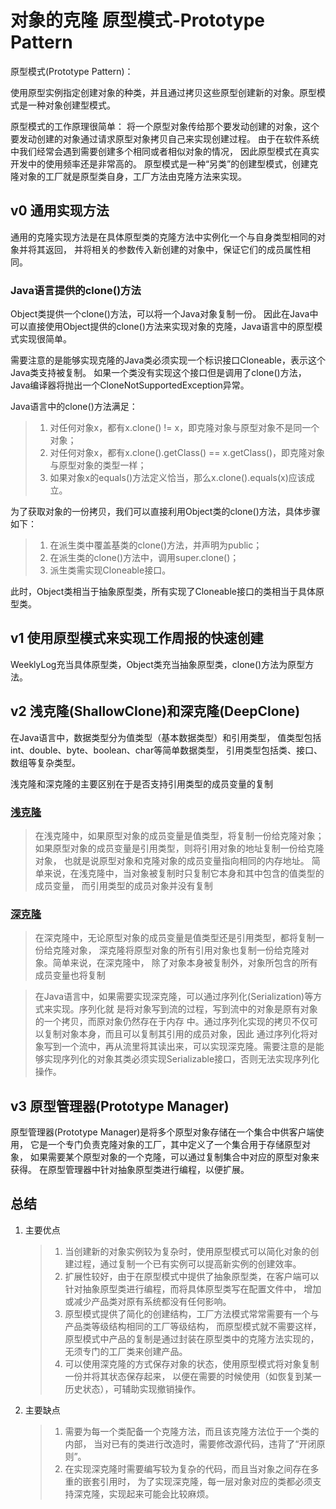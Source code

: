 # 对象的克隆 原型模式-Prototype Pattern

原型模式(Prototype Pattern)：

使用原型实例指定创建对象的种类，并且通过拷贝这些原型创建新的对象。原型模式是一种对象创建型模式。

原型模式的工作原理很简单：
将一个原型对象传给那个要发动创建的对象，这个要发动创建的对象通过请求原型对象拷贝自己来实现创建过程。
由于在软件系统中我们经常会遇到需要创建多个相同或者相似对象的情况，
因此原型模式在真实开发中的使用频率还是非常高的。
原型模式是一种“另类”的创建型模式，创建克隆对象的工厂就是原型类自身，工厂方法由克隆方法来实现。

## v0 通用实现方法

通用的克隆实现方法是在具体原型类的克隆方法中实例化一个与自身类型相同的对象并将其返回，
并将相关的参数传入新创建的对象中，保证它们的成员属性相同。

### Java语言提供的clone()方法

Object类提供一个clone()方法，可以将一个Java对象复制一份。
因此在Java中可以直接使用Object提供的clone()方法来实现对象的克隆，Java语言中的原型模式实现很简单。

需要注意的是能够实现克隆的Java类必须实现一个标识接口Cloneable，表示这个Java类支持被复制。
如果一个类没有实现这个接口但是调用了clone()方法，Java编译器将抛出一个CloneNotSupportedException异常。

Java语言中的clone()方法满足：
> 1. 对任何对象x，都有x.clone() != x，即克隆对象与原型对象不是同一个对象；
> 2. 对任何对象x，都有x.clone().getClass() == x.getClass()，即克隆对象与原型对象的类型一样；
> 3. 如果对象x的equals()方法定义恰当，那么x.clone().equals(x)应该成立。

为了获取对象的一份拷贝，我们可以直接利用Object类的clone()方法，具体步骤如下：
> 1. 在派生类中覆盖基类的clone()方法，并声明为public；
> 2. 在派生类的clone()方法中，调用super.clone()；
> 3. 派生类需实现Cloneable接口。

此时，Object类相当于抽象原型类，所有实现了Cloneable接口的类相当于具体原型类。

## v1 使用原型模式来实现工作周报的快速创建

WeeklyLog充当具体原型类，Object类充当抽象原型类，clone()方法为原型方法。

## v2 浅克隆(ShallowClone)和深克隆(DeepClone)

在Java语言中，数据类型分为值类型（基本数据类型）和引用类型，
值类型包括int、double、byte、boolean、char等简单数据类型，
引用类型包括类、接口、数组等复杂类型。

浅克隆和深克隆的主要区别在于是否支持引用类型的成员变量的复制

### [浅克隆](v2/shallow_clone)

> 在浅克隆中，如果原型对象的成员变量是值类型，将复制一份给克隆对象；
如果原型对象的成员变量是引用类型，则将引用对象的地址复制一份给克隆对象，
也就是说原型对象和克隆对象的成员变量指向相同的内存地址。
简单来说，在浅克隆中，当对象被复制时只复制它本身和其中包含的值类型的成员变量，
而引用类型的成员对象并没有复制

### [深克隆](v2/deep_clone)

> 在深克隆中，无论原型对象的成员变量是值类型还是引用类型，都将复制一份给克隆对象，
  深克隆将原型对象的所有引用对象也复制一份给克隆对象。简单来说，在深克隆中，
  除了对象本身被复制外，对象所包含的所有成员变量也将复制
  
> 在Java语言中，如果需要实现深克隆，可以通过序列化(Serialization)等方式来实现。序列化就
  是将对象写到流的过程，写到流中的对象是原有对象的一个拷贝，而原对象仍然存在于内存
  中。通过序列化实现的拷贝不仅可以复制对象本身，而且可以复制其引用的成员对象，因此
  通过序列化将对象写到一个流中，再从流里将其读出来，可以实现深克隆。需要注意的是能
  够实现序列化的对象其类必须实现Serializable接口，否则无法实现序列化操作。
  
## v3 原型管理器(Prototype Manager)

原型管理器(Prototype Manager)是将多个原型对象存储在一个集合中供客户端使用，
它是一个专门负责克隆对象的工厂，其中定义了一个集合用于存储原型对象，
如果需要某个原型对象的一个克隆，可以通过复制集合中对应的原型对象来获得。
在原型管理器中针对抽象原型类进行编程，以便扩展。

## 总结

1. 主要优点
    > 1. 当创建新的对象实例较为复杂时，使用原型模式可以简化对象的创建过程，通过复制一个已有实例可以提高新实例的创建效率。
    > 2. 扩展性较好，由于在原型模式中提供了抽象原型类，在客户端可以针对抽象原型类进行编程，而将具体原型类写在配置文件中，
    增加或减少产品类对原有系统都没有任何影响。
    > 3. 原型模式提供了简化的创建结构，工厂方法模式常常需要有一个与产品类等级结构相同的工厂等级结构，
    而原型模式就不需要这样，原型模式中产品的复制是通过封装在原型类中的克隆方法实现的，无须专门的工厂类来创建产品。
    > 4. 可以使用深克隆的方式保存对象的状态，使用原型模式将对象复制一份并将其状态保存起来，
    以便在需要的时候使用（如恢复到某一历史状态），可辅助实现撤销操作。
2. 主要缺点
    > 1. 需要为每一个类配备一个克隆方法，而且该克隆方法位于一个类的内部，
    当对已有的类进行改造时，需要修改源代码，违背了“开闭原则”。
    > 2. 在实现深克隆时需要编写较为复杂的代码，而且当对象之间存在多重的嵌套引用时，
    为了实现深克隆，每一层对象对应的类都必须支持深克隆，实现起来可能会比较麻烦。